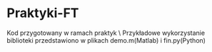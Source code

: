 # Praktyki-FT
Kod przygotowany w ramach praktyk \\
Przykładowe wykorzystanie biblioteki przedstawiono w plikach demo.m(Matlab) i fin.py(Python)
